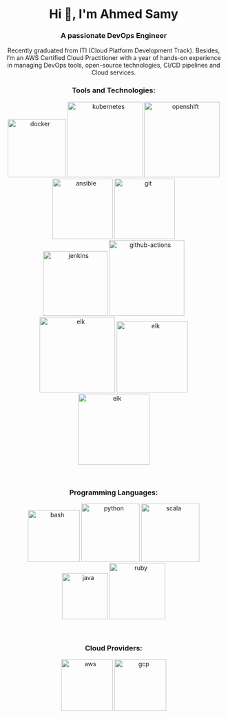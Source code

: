 <h1 align="center">Hi 👋, I'm Ahmed Samy</h1>
<h3 align="center">A passionate DevOps Engineer</h3>
<p align="center">
Recently graduated from ITI (Cloud Platform Development Track).
Besides, I’m an AWS Certified Cloud Practitioner with a year of hands-on experience in managing DevOps tools, open-source technologies, CI/CD pipelines and Cloud services.
</p>


<h3 align="center">Tools and Technologies:</h3>
<p align="center">
  <img src="https://cdn.icon-icons.com/icons2/2530/PNG/512/docker_button_icon_151885.png" alt="docker" width="135"/>
  <img src="https://cdn.icon-icons.com/icons2/2530/PNG/512/kubernetes_button_icon_151893.png" alt="kubernetes" width="175"/>
  <img src="https://cdn.icon-icons.com/icons2/3049/PNG/512/openshift_icon_189422.png" alt="openshift" width="175"/>
  <img src="https://cdn.icon-icons.com/icons2/3049/PNG/512/ansible_icon_189416.png" alt="ansible" width="140"/> 
  <img src="https://cdn.icon-icons.com/icons2/3049/PNG/512/git_icon_189418.png" alt="git" width="140"/><br>
  <img src="https://cdn.icon-icons.com/icons2/3049/PNG/512/jenkins_icon_189419.png" alt="jenkins" width="150"/>
  <img src="https://cdn.icon-icons.com/icons2/3049/PNG/512/actions_icon_189392.png" alt="github-actions" width="175"/>
  <img src="https://cdn.icon-icons.com/icons2/3049/PNG/512/elasticsearch_icon_189417.png" alt="elk" width="175"/> 
  <img src="https://cdn.icon-icons.com/icons2/3049/PNG/512/logstash_icon_189421.png" alt="elk" width="165"/> 
  <img src="https://cdn.icon-icons.com/icons2/3049/PNG/512/kibana_icon_189420.png" alt="elk" width="165"/> 


</p>

 

<br>
<h3 align="center">Programming Languages:</h3>
<p align="center">  
  <img src="https://cdn.icon-icons.com/icons2/2530/PNG/512/bash_button_icon_151886.png" alt="bash" width="120"/>
  <img src="https://cdn.icon-icons.com/icons2/2530/PNG/512/python_button_icon_151925.png" alt="python" width="135"/>
   <img src="https://cdn.icon-icons.com/icons2/3049/PNG/512/untitled_icon_189424.png" alt="scala" width="135"/>
  <img src="https://cdn.icon-icons.com/icons2/2530/PNG/512/java_button_icon_151928.png" alt="java" width="107"/>
  <img src="https://cdn.icon-icons.com/icons2/3049/PNG/512/ruby_icon_189423.png" alt="ruby" width="130"/>

</p>

<br>
<h3 align="center">Cloud Providers:</h3>
<p align="center">
  <img src="https://cdn.icon-icons.com/icons2/2530/PNG/512/aws_button_icon_151904.png" alt="aws" width="120"/> 
  <img src="https://cdn.icon-icons.com/icons2/2530/PNG/512/gcp_button_icon_151896.png" alt="gcp" width="120"/> 
</p>





<!--
<h3 align="left">Operating systems and Environment:</h3>
<p align="center">
  <img src="https://image.flaticon.com/icons/png/512/888/888879.png" alt="ubuntu" width="70"/> 
  <img src="https://pics.freeicons.io/uploads/icons/png/14425478241536233206-512.png" alt="centos" width="70"/> 
  <img src="https://iconape.com/wp-content/files/ol/92891/png/red-hat-1.png" alt="rdhat" width="70"/> 
  <img src="https://img.pngio.com/logo-de-microsoft-microsoft-d-azur-word-png-et-vecteur-pour-telecharger-png-gratuit-microsoft-640_640.png" alt="win" width="85"/>
</p> -->
